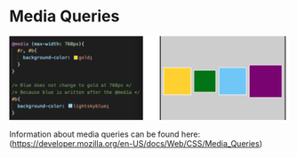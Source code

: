 # Media Queries

![media query image](media-queries.png)

Information about media queries can be found here: (https://developer.mozilla.org/en-US/docs/Web/CSS/Media_Queries)